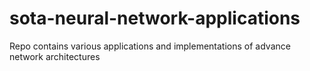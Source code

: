 # sota-neural-network-applications
Repo contains various applications and implementations of advance network architectures
